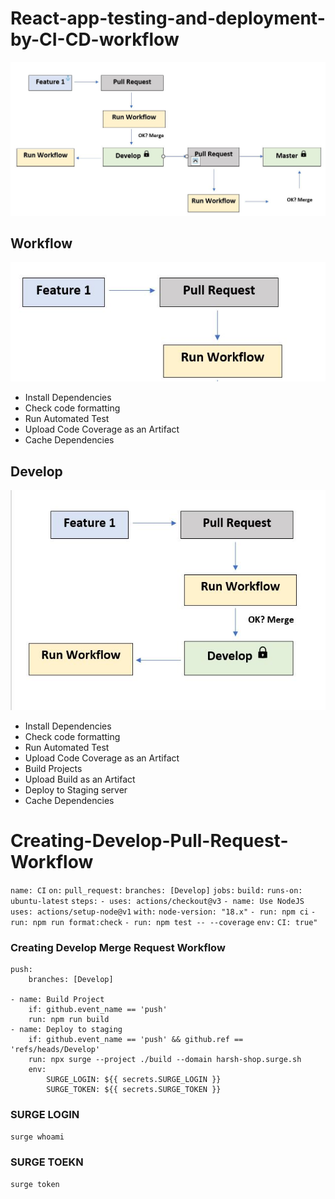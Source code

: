 # React-app-testing-and-deployment-by-CI-CD-workflow

<img src="Workflow.png">

## Workflow

<img src="Workflow2.png">

- Install Dependencies
- Check code formatting
- Run Automated Test
- Upload Code Coverage as an Artifact
- Cache Dependencies

## Develop

<img src="Develop.png">

- Install Dependencies
- Check code formatting
- Run Automated Test
- Upload Code Coverage as an Artifact
- Build Projects
- Upload Build as an Artifact
- Deploy to Staging server
- Cache Dependencies

# Creating-Develop-Pull-Request-Workflow

`name: CI`
`on:`
`pull_request:`
`branches: [Develop]`
`jobs:`
`build:`
`runs-on: ubuntu-latest`
`steps:`
`- uses: actions/checkout@v3`
`- name: Use NodeJS`
`uses: actions/setup-node@v1`
`with:`
`node-version: "18.x"`
`- run: npm ci`
`- run: npm run format:check`
`- run: npm test -- --coverage`
`env:`
`CI: true"`

### Creating Develop Merge Request Workflow

```
push:
    branches: [Develop]

- name: Build Project
    if: github.event_name == 'push'
    run: npm run build
- name: Deploy to staging
    if: github.event_name == 'push' && github.ref == 'refs/heads/Develop'
    run: npx surge --project ./build --domain harsh-shop.surge.sh
    env:
        SURGE_LOGIN: ${{ secrets.SURGE_LOGIN }}
        SURGE_TOKEN: ${{ secrets.SURGE_TOKEN }}

```

### SURGE LOGIN

`surge whoami`

### SURGE TOEKN

`surge token`
